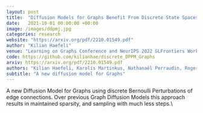 ```yaml
---
layout: post
title:  "Diffusion Models for Graphs Benefit From Discrete State Spaces"
date:   2021-10-01 00:00:00 +00:00
image: /images/ddpmj.jpg
categories: research
website: "https://arxiv.org/pdf/2210.01549.pdf"
author: "Kilian Haefeli"
venue: "Learning on Graphs Conference and NeurIPS 2022 GLFrontiers Workshop"
code: https://github.com/kilianhae/discrete_DPPM_Graphs
arxiv: https://arxiv.org/pdf/2210.01549.pdf
authors: "Kilian Haefeli, Karolis Martinkus, Nathanaël Perraudin, Roger Wattenhofer"
subtitle: "A new diffusion model for Graphs"
---
```

A new Diffusion Model for Graphs using discrete Bernoulli Perturbations of edge connections.
Over previous Graph Diffusion Models this approach results in maintained sparsity, and sampling with much less steps.\
<!-- Implemented in PyTorchto build models and slurm for managing training runs and wandb for tracking and analyzing runs. -->
